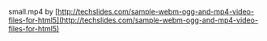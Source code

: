 small.mp4 by [http://techslides.com/sample-webm-ogg-and-mp4-video-files-for-html5](http://techslides.com/sample-webm-ogg-and-mp4-video-files-for-html5)
